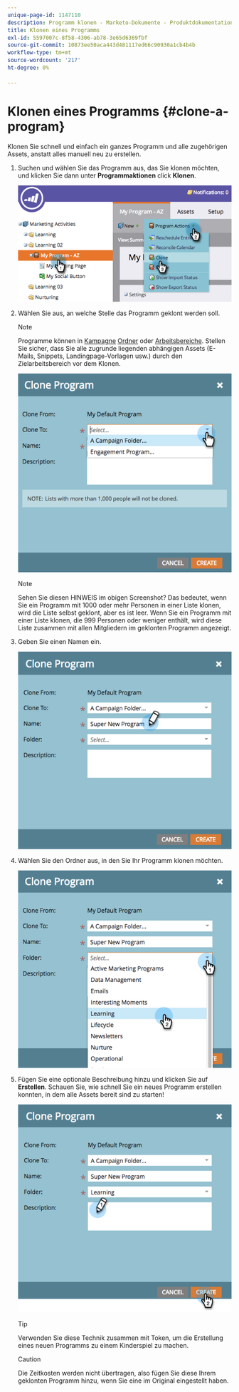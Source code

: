 ```yaml
---
unique-page-id: 1147110
description: Programm klonen - Marketo-Dokumente - Produktdokumentation
title: Klonen eines Programms
exl-id: 5597007c-8f58-4306-ab78-3e65d6369fbf
source-git-commit: 10873ee50aca443d481117ed66c90930a1cb4b4b
workflow-type: tm+mt
source-wordcount: '217'
ht-degree: 0%

---
```


# Klonen eines Programms {#clone-a-program}

Klonen Sie schnell und einfach ein ganzes Programm und alle zugehörigen Assets, anstatt alles manuell neu zu erstellen.

1. Suchen und wählen Sie das Programm aus, das Sie klonen möchten, und klicken Sie dann unter **Programmaktionen** click **Klonen**.

   ![](assets/image2014-9-5-14-3a31-3a49.png)

1. Wählen Sie aus, an welche Stelle das Programm geklont werden soll.

   >[!NOTE]
   >
   >Programme können in [Kampagne](/help/marketo/product-docs/core-marketo-concepts/miscellaneous/create-new-campaign-folder.md) [Ordner](/help/marketo/product-docs/core-marketo-concepts/miscellaneous/create-new-campaign-folder.md) oder [Arbeitsbereiche](/help/marketo/product-docs/administration/workspaces-and-person-partitions/create-a-new-workspace.md). Stellen Sie sicher, dass Sie alle zugrunde liegenden abhängigen Assets (E-Mails, Snippets, Landingpage-Vorlagen usw.) durch den Zielarbeitsbereich vor dem Klonen.

   ![](assets/cloneto.png)

   >[!NOTE]
   >
   >Sehen Sie diesen HINWEIS im obigen Screenshot? Das bedeutet, wenn Sie ein Programm mit 1000 oder mehr Personen in einer Liste klonen, wird die Liste selbst geklont, aber es ist leer. Wenn Sie ein Programm mit einer Liste klonen, die 999 Personen oder weniger enthält, wird diese Liste zusammen mit allen Mitgliedern im geklonten Programm angezeigt.

1. Geben Sie einen Namen ein.

   ![](assets/cloneprogramname.png)

1. Wählen Sie den Ordner aus, in den Sie Ihr Programm klonen möchten.

   ![](assets/choosefolderclone.png)

1. Fügen Sie eine optionale Beschreibung hinzu und klicken Sie auf **Erstellen**. Schauen Sie, wie schnell Sie ein neues Programm erstellen konnten, in dem alle Assets bereit sind zu starten!

   ![](assets/createclone.png)

   >[!TIP]
   >
   >Verwenden Sie diese Technik zusammen mit Token, um die Erstellung eines neuen Programms zu einem Kinderspiel zu machen.

   >[!CAUTION]
   >
   >Die Zeitkosten werden nicht übertragen, also fügen Sie diese Ihrem geklonten Programm hinzu, wenn Sie eine im Original eingestellt haben.
